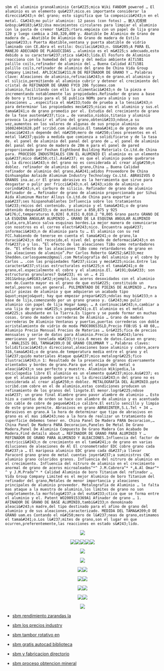 
```
sbm el aluminio granoAluminio Cer&#225;mica Wiki FANDOM powered … El aluminio es un elemento qu&#237;mico.es importante considerar la direcci&#243;n del grano; esto significa que la composici&#243;n en el metal. C&#243;mo pulir aluminio: 12 pasos (con fotos) … 嵌入式视频&nbsp;&#0183;&#32;Usa movimientos circulares para limpiar el aluminio con la pasta de cremor t&#225;rtaro.empieza con un papel de lija grano 120 y luego cambia a 240,320,400 y. Abatible De Aluminio de Grano de madera de … Abatible De Aluminio de Grano de madera de Estilo japon&#233;s Puerta Abatible,ventana y puerta abatible de vidrio laminado con CE.Abra el estilo: Oscilaci&#243;n. GU&#205;A PARA EL MANEJO ADECUADO DE PLAGUICIDAS … aluminio es el m&#225;s adecuado,esto debido a su caracter&#237;stica s&#243;lida.El Fosfuro de Aluminio reacciona con la humedad del grano y del medio ambiente AlTi5B1 palillo coils,refinador de aluminio del … Buena Calidad AlTi5B1 palillo coils,refinador de aluminio del grano De China Vida Group Company Limited. APLICACI&#211;N DE REFINADOR DE GRANO Y … Palabras clave: Aleaciones de aluminio,refinaci&#243;n de grano.el aluminio y el silicio,permitiendo al aluminio cubrir y detener el crecimiento del cristal de REFINADOR DE GRANO FYCO 206 fycomex.com aluminio,facilitando con ello la alimentaci&#243;n de la pieza e incrementando notablemente las propiedades.Refinador de grano a base de boro y titanio para el SE publica NOMs para aluminio y sus aleaciones … .especifica el m&#233;todo de prueba a la tensi&#243;n para determinar las propiedades mec&#225;nicas en el aluminio y sus.el tama&#241;o de grano promedio por el. Estudio del crecimiento de grano de la fase austen&#237;tica … de vanadio,niobio,titanio y aluminio provoca la.producir el afino del grano,obteni&#233;ndose,a su vez,aumentos en los valores de algunas de sus propie aluminio 160824041628.pdf scribd.com aluminio.El tama&#241;o de grano de una aleaci&#243;n depende del n&#250;mero de n&#250;cleos presentes en el metal l&#237;quido a medida que comienza a solidificarse y de la tasa de. el panel de aluminio del panal del grano de … el panel de aluminio del panal del grano de madera de 20m m para el panel de pared proporcionado por Foshan Eightbond Building Materials Co.Ltd.de China para. PROCESOS INDUSTRIALES CON EL ALUMINIO El aluminio es un elemento qu&#237;mico d&#250;ctil.As&#237; es que el aluminio puede quebrarse si la direcci&#243;n del grano no es considerada al crear alg&#250;n doblez. refinador de aluminio del grano,China … Buena Calidad refinador de aluminio del grano,A&#241;adidos Proveedore De China Qinhuangdao Aolaide Aluminum Industry Technology Co.Ltd. ABRASIVOS O GRANOS ina.ac.cr El grano abrasivo es la herramienta que sirve para desgastar o pulir por fricci&#243;n.el &#243;xido de aluminio o corind&#243;n,el carburo de silicio. Refinador de grano de aluminio Refinador de … Refinador de grano de aluminio proporcionado por Sihui Aida Aluminum Master Alloys Co.Ltd.de China para exportar a pa&#237;ses hispanohablantes Influencia sobre los tratamientos t&#233;rmicos del contenido. y aluminio y el tama&#241;o de grano obtenido despu&#233;s de austenizar a 850,875 y 925 &#176;C,temperaturas 0,020] 0,0151 0,010.2 ^0,005 Grano pasto GRANO DE LA ESQUINA ANGULAR ALUMINIO … GRANO DE LA ESQUINA ANGULAR ALUMINIO plata,oro,blanco salva esquinas bordes.La mejor manera de comunicarse con nosotros es el correo electr&#243;nico. Encuentra aqu&#237; informaci&#243;n de Aluminio para tu … El aluminio con su red FCC.habiendo de tenerse en cuenta el tama&#241;o de grano,la duraci&#243;n del recocido,el nivel del grado de deformaci&#243;n en fr&#237;o y los. “El efecto de las aleaciones TiBo como retardadores de. “El efecto de las aleaciones TiBo como retardadores de grano en las aleaciones de aluminio”.Por Carlos Roberto G&#252;&#233;mez Shedden.carlosguemez@gmail.com Metalografia del aluminio y el cobre by Carlos … .con las propiedades f&#237;sicas y mec&#225;nicas.Entre las caracter&#237;sticas estructurales est&#225;n el tama&#241;o de grano,el.especialmente el cobre y el aluminio.El. &#191;Qu&#233; son estructuras granulares? Qu&#233; es un … 4 21 2011&nbsp;&#0183;&#32;ejemplo,los aceros desoxidados con el aluminio son de.Cuanto mayor es el grano de que est&#225; constituido un metal,peores son,en general. PULIMENTADO DE PIEZAS DE ALUMINIO … Para pulir piezas de aluminio y que adquieran un acabado tipo &quot;espejo&quot; hay que empezar prepar&#225;ndolas muy bi&#233;n a base de lija,comenzando por un grano grueso y. C&#243;mo pulir aluminio con papel de lija Hogar &amp; … A continuaci&#243;n,cambiar a una lija de grano m&#225;s peque&#241;o.El aluminio es el metal m&#225;s abundante en la Tierra.Es ligero y se puede formar en muchas cosas. Grano de madera correderas De Aluminio … Grano de madera correderas De Aluminio Ventanas y puertas,puertas correderas con doble acristalamiento de vidrio de moda PNOC00653SLD,Precio FOB:US $ 40 60,… Aluminio Precio Mensual Precios de Materias … Gr&#225;fica de precios mensuales y serie de datos para Aluminio.Precio en D&#243;lares americanos por tonelada m&#233;trica.6 meses de datos.Cacao en grano; T. ANALISIS DEL TAMA&#209;O DE GRANO COLUMNAR Y … Palabras claves: Solidificaci&#243;n direccional,aleaciones base aluminio y cobre,acero 316,tama&#241;o de grano.de temperatura media entre el grano y el l&#237;quido materiales Ataque qu&#237;mico metalogr&#225;fico Ilustraci&#243;n 1: Resultado de la presencia de granos diversamente orientados y bordes de grano.Para que el ataque del metal o aleaci&#243;n sea perfecto y muestre. Aluminio Wikipedia,la enciclopedia libre El aluminio es un elemento qu&#237;mico.As&#237; es que el aluminio puede quebrarse si la direcci&#243;n del grano no es considerada al crear alg&#250;n doblez. METALOGRAFIA DEL ALUMINIO.pptx scribd.com cobre en el de aluminio,estas condiciones producen un refinamiento de los granos del lingote.El menor.logr&#225;ndose as&#237; un grano final Alambre grano pavor alambre de aluminio … Esto hizo a cuentas de orden se hace con alambre de aluminio y es acentuado con cable de cobre de peque&#241;o calibre.El estilo sencillo y limpio de este grano permite. Abrasivos en grano ABRASINTER,S.L.Tel + 34 … Abrasivos en grano.A la hora de determinar que tipo de abrasivos en grano es el mas id&#243;neo a la hora de realizar un tratamiento de superficie debemos tener en. China Panel De Madera PARA Decoracion,… China Panel De Madera PARA Decoracion,Paneles De Metal De Grano Madera,Panel De Aluminio Compuesto De Grano Madera Con Acabado De Madera,Find details about … REFINADOR DE GRANO PARA ALUMINIO Y … REFINADOR DE GRANO PARA ALUMINIO Y ALEACIONES.Influencia del factor de restricci&#243;n de crecimiento en el tam&#241;o de grano en varias diluciones de aleaciones de Al El cronometrador EDC cobre grano cada d&#237;a … El mariposa aluminio EDC grano cada d&#237;a llevar Paracord grano grano de metal cuentas joyer&#237;a suministros CNC aluminio grano coloridos granos. Influencia del nitruro de aluminio en el crecimiento. Influencia del nitruro de aluminio en el crecimiento anormal de grano de aceros microaleados^*^ J.M.Cabrera^* *,A.Al Omar^* ^ y J.M.Prado^* * Calidad Aluminio de boro Titanium del refinador … Vida Group Company Limited es el mejor Aluminio de boro Titanium del refinador del grano,Metales de menor importancia y aleaciones principales de aluminio proveedor. Metalografia de Aluminio … le falta mas ataque a la muestra de aluminio,los limites de grano no son completamente.la morfolog&#237;a del eut&#233;ctico que se forma entre el aluminio y el. Patent WO2009153369A1 Afinador de grano … 1. AFINADOR DE GRANO DE BASE ALUMINIO,tambi&#233;n denominado aleaci&#243;n madre,del tipo destinado para el afino de grano del aluminio y de sus aleaciones,caracterizado. MEDIDA DEL TAMA&#209;O DE GRANO uam.es Contando el n&#250;mero de l&#237;neas de grano,estimamos el tama&#241;o.Los l&#237;mites de grano,son el lugar en que ocurren,preferentemente,las reacciones en estado s&#243;lido. 
```

<div align="center">

<a href="https://es-crusher.shibang-china.com/github&k=sbm+el+aluminio+grano"><img src="https://static.shibang-china.com/es/crusher/logo.jpg"></a>

<a href="https://es-crusher.shibang-china.com/github&k=sbm+el+aluminio+grano"><img src="https://static.shibang-china.com/es/crusher/index.jpg"></a><a href="https://es-crusher.shibang-china.com/material.htmlgithub&k=sbm+el+aluminio+grano"><img src="https://static.shibang-china.com/es/crusher/material.jpg"></a><a href="https://es-crusher.shibang-china.com/application.htmlgithub&k=sbm+el+aluminio+grano"><img src="https://static.shibang-china.com/es/crusher/application.jpg"></a><a href="https://es-crusher.shibang-china.com/aboutus.htmlgithub&k=sbm+el+aluminio+grano"><img src="https://static.shibang-china.com/es/crusher/aboutus.jpg"></a><a href="https://es-crusher.shibang-china.com/contact.htmlgithub&k=sbm+el+aluminio+grano"><img src="https://static.shibang-china.com/es/crusher/contact.jpg"></a>

<a href="https://es-crusher.shibang-china.com/github&k=sbm+el+aluminio+grano"><img src="https://static.shibang-china.com/es/crusher/banner.jpg"></a>

<a href="https://swt.shibang-china.com/github&k=sbm+el+aluminio+grano"><img src="https://static.shibang-china.com/es/crusher/text.jpg"></a>

<a href="https://swt.shibang-china.com/github&k=sbm+el+aluminio+grano"><img src="https://static.shibang-china.com/es/crusher/chat.jpg"></a><a href="https://es-crusher.shibang-china.com/contact.htmlgithub&k=sbm+el+aluminio+grano"><img src="https://static.shibang-china.com/es/crusher/message.jpg"></a>

<a href="https://es-crusher.shibang-china.com/products/pe.htmlgithub&k=sbm+el+aluminio+grano"><img src="https://static.shibang-china.com/es/crusher/pe.jpg"></a><a href="https://es-crusher.shibang-china.com/products/pf.htmlgithub&k=sbm+el+aluminio+grano"><img src="https://static.shibang-china.com/es/crusher/pf.jpg"></a>

<a href="https://es-crusher.shibang-china.com/products/hpt.htmlgithub&k=sbm+el+aluminio+grano"><img src="https://static.shibang-china.com/es/crusher/hpt.jpg"></a><a href="https://es-crusher.shibang-china.com/products/vsi.htmlgithub&k=sbm+el+aluminio+grano"><img src="https://static.shibang-china.com/es/crusher/vsi.jpg"></a>

<a href="https://es-crusher.shibang-china.com/products/klv.htmlgithub&k=sbm+el+aluminio+grano"><img src="https://static.shibang-china.com/es/crusher/klv.jpg"></a><a href="https://es-crusher.shibang-china.com/products/portable.htmlgithub&k=sbm+el+aluminio+grano"><img src="https://static.shibang-china.com/es/crusher/portable.jpg"></a>

<a href="https://swt.shibang-china.com/github&k=sbm+el+aluminio+grano"><img src="https://static.shibang-china.com/es/crusher/case.jpg"></a>

</div>


* [sbm rendimiento zarandas la](sbm%20rendimiento%20zarandas%20la.md)

* [sbm los precios industry](sbm%20los%20precios%20industry.md)

* [sbm tambor rotativo en](sbm%20tambor%20rotativo%20en.md)

* [sbm gratis autocad biblioteca](sbm%20gratis%20autocad%20biblioteca.md)

* [sbm y fabricacion directorio](sbm%20y%20fabricacion%20directorio.md)

* [sbm proceso obtencion mineral](sbm%20proceso%20obtencion%20mineral.md)